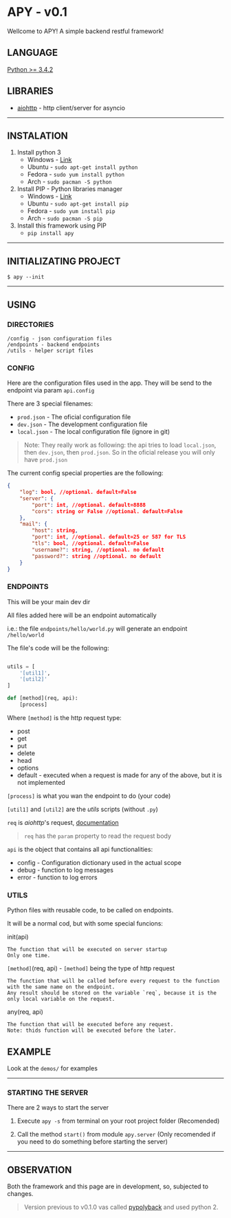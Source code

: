# APY - v0.1
Wellcome to APY! A simple backend restful framework! 

## LANGUAGE
[Python >= 3.4.2](https://docs.python.org/3/)

## LIBRARIES
* [aiohttp](https://aiohttp.readthedocs.io/) - http client/server for asyncio

---

## INSTALATION
1. Install python 3
    * Windows - [Link](https://www.python.org/download/releases/3.5/)
    * Ubuntu - `sudo apt-get install python`
    * Fedora - `sudo yum install python`
    * Arch - `sudo pacman -S python`
2. Install PIP - Python libraries manager
    * Windows - [Link](http://www.lfd.uci.edu/~gohlke/pythonlibs/#pip)
    * Ubuntu - `sudo apt-get install pip`
    * Fedora - `sudo yum install pip`
    * Arch - `sudo pacman -S pip`
3. Install this framework using PIP
    * `pip install apy`
    
---


## INITIALIZATING PROJECT

```
$ apy --init
```

---

## USING

### DIRECTORIES
    /config - json configuration files
    /endpoints - backend endpoints
    /utils - helper script files  

### CONFIG
Here are the configuration files used in the app.
They will be send to the endpoint via param `api.config`

There are 3 special filenames:
* `prod.json` - The oficial configuration file 
* `dev.json` - The development configuration file
* `local.json` - The local configuration file (ignore in git)

>Note: They really work as following: the api tries to load `local.json`, then `dev.json`, then `prod.json`. So in the oficial release you will only have `prod.json`

The current config special properties are the following:
```json
{
    "log": bool, //optional. default=False
    "server": {
        "port": int, //optional. default=8888
        "cors": string or False //optional. default=False
    },
    "mail": {
        "host": string,
        "port": int, //optional. default=25 or 587 for TLS 
        "tls": bool, //optional. default=False
        "username?": string, //optional. no default
        "password?": string //optional. no default
    }
}
```

### ENDPOINTS
This will be your main dev dir

All files added here will be an endpoint automatically

i.e.: the file `endpoints/hello/world.py` will generate an endpoint `/hello/world`

The file's code will be the following:
```python

utils = [
    '[util1]',
    '[util2]'
]

def [method](req, api):
    [process]
``` 

Where `[method]` is the http request type:
* post
* get
* put
* delete
* head
* options
* default - executed when a request is made for any of the above, but it is not implemented 

`[process]` is what you wan the endpoint to do (your code) 

`[util1]` and `[util2]` are the *utils* scripts (without `.py`)

`req` is *aiohttp*'s request, [documentation](http://aiohttp.readthedocs.io/en/stable/web_reference.html#request)

> `req` has the `param` property to read the request body 

`api` is the object that contains all api functionalities:
* config - Configuration dictionary used in the actual scope
* debug - function to log messages
* error - function to log errors

### UTILS

Python files with reusable code, to be called on endpoints.

It will be a normal cod, but with some special funcions:

init(api)

    The function that will be executed on server startup
    Only one time.
    
`[method]`(req, api) - `[method]` being the type of http request
    
    The function that will be called before every request to the function with the same name on the endpoint.
    Any result should be stored on the variable `req`, because it is the only local variable on the request.
    
any(req, api)
    
    The function that will be executed before any request.
    Note: thids function will be executed before the later.

## EXAMPLE

Look at the `demos/` for examples

---

### STARTING THE SERVER

There are 2 ways to start the server

1. Execute `apy -s` from terminal on your root project folder (Recomended)

2. Call the method `start()` from module `apy.server` (Only recomended if you need to do something before starting the server)

---

## OBSERVATION

Both the framework and this page are in development, so, subjected to changes.

>Version previous to v0.1.0 vas called [pypolyback](https://github.com/seijihirao/pypolyback) and used python 2.